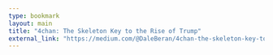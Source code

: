 ```yaml
---
type: bookmark
layout: main
title: "4chan: The Skeleton Key to the Rise of Trump"
external_link: "https://medium.com/@DaleBeran/4chan-the-skeleton-key-to-the-rise-of-trump-624e7cb798cb#.ts878pcak"
---
```




